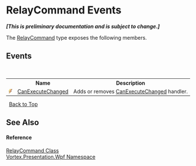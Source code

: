 # RelayCommand Events
 _**\[This is preliminary documentation and is subject to change.\]**_

The <a href="T_Vortex_Presentation_Wpf_RelayCommand.md">RelayCommand</a> type exposes the following members.


## Events
&nbsp;<table><tr><th></th><th>Name</th><th>Description</th></tr><tr><td>![Public event](media/pubevent.gif "Public event")</td><td><a href="E_Vortex_Presentation_Wpf_RelayCommand_CanExecuteChanged.md">CanExecuteChanged</a></td><td>
Adds or removes <a href="E_Vortex_Presentation_Wpf_RelayCommand_CanExecuteChanged.md">CanExecuteChanged</a> handler.</td></tr></table>&nbsp;
<a href="#relaycommand-events">Back to Top</a>

## See Also


#### Reference
<a href="T_Vortex_Presentation_Wpf_RelayCommand.md">RelayCommand Class</a><br /><a href="N_Vortex_Presentation_Wpf.md">Vortex.Presentation.Wpf Namespace</a><br />